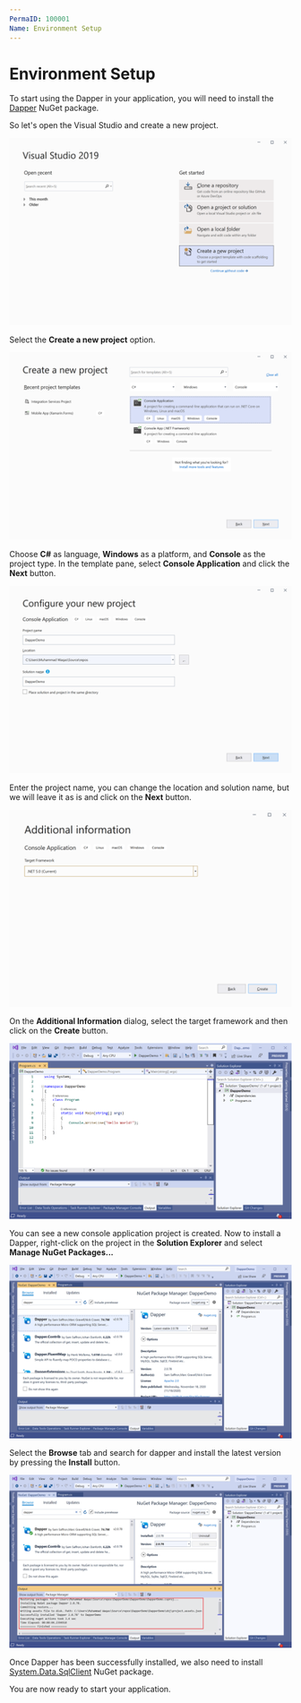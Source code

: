 ```yaml
---
PermaID: 100001
Name: Environment Setup
---
```


# Environment Setup

To start using the Dapper in your application, you will need to install the [Dapper](https://www.nuget.org/packages/Dapper) NuGet package.

So let's open the Visual Studio and create a new project.

<img src="images/setup-1.png" alt="Create a new project">

Select the **Create a new project** option.

<img src="images/setup-2.png" alt="Select Console Application template">

Choose **C#** as language, **Windows** as a platform, and **Console** as the project type. In the template pane, select **Console Application** and click the **Next** button.

<img src="images/setup-3.png" alt="Configure your new project">

Enter the project name, you can change the location and solution name, but we will leave it as is and click on the **Next** button.  

<img src="images/setup-4.png" alt="Additional Information">

On the **Additional Information** dialog, select the target framework and then click on the **Create** button.  

<img src="images/setup-5.png" alt="Console Application created">

You can see a new console application project is created. Now to install a Dapper, right-click on the project in the **Solution Explorer** and select **Manage NuGet Packages...**

<img src="images/setup-6.png" alt="Install Dapper">

Select the **Browse** tab and search for dapper and install the latest version by pressing the **Install** button. 

<img src="images/setup-7.png" alt="Dapper installed successfully">

Once Dapper has been successfully installed, we also need to install [System.Data.SqlClient](https://www.nuget.org/packages/System.Data.SqlClient) NuGet package.

You are now ready to start your application.